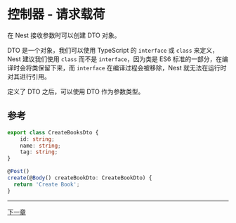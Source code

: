 # 控制器 - 请求载荷

在 Nest 接收参数时可以创建 DTO 对象。

DTO 是一个对象，我们可以使用 TypeScript 的 `interface` 或 `class` 来定义，Nest 建议我们使用 `class` 而不是 `interface`，因为类是 ES6 标准的一部分，在编译时会将类保留下来，而 `interface` 在编译过程会被移除，Nest 就无法在运行时对其进行引用。

定义了 DTO 之后，可以使用 DTO 作为参数类型。

## 参考

```ts
export class CreateBooksDto {
    id: string;
    name: string;
    tag: string;
}

@Post()
create(@Body() createBookDto: CreateBookDto) {
  return 'Create Book';
}
```

---

[下一章](./Controller-Example.md)

